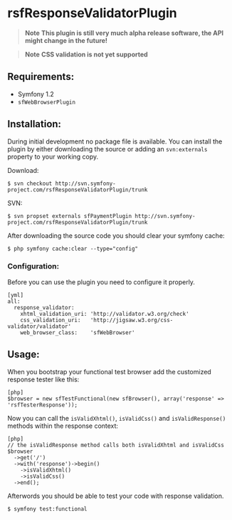 # rsfResponseValidatorPlugin

>**Note**
>**This plugin is still very much alpha release software, the API might change in the future!**

>**Note**
>**CSS validation is not yet supported**

## Requirements:

* Symfony 1.2
* `sfWebBrowserPlugin`

## Installation:

During initial development no package file is available. You can install the 
plugin by either downloading the source or adding an `svn:externals` property to
your working copy.

Download:

    $ svn checkout http://svn.symfony-project.com/rsfResponseValidatorPlugin/trunk

SVN:

    $ svn propset externals sfPaymentPlugin http://svn.symfony-project.com/rsfResponseValidatorPlugin/trunk

After downloading the source code you should clear your symfony cache:

    $ php symfony cache:clear --type="config"

### Configuration:

Before you can use the plugin you need to configure it properly.

    [yml]
    all:
      response_validator:
        xhtml_validation_uri: 'http://validator.w3.org/check'
        css_validation_uri:   'http://jigsaw.w3.org/css-validator/validator'
        web_browser_class:    'sfWebBrowser'

## Usage:

When you bootstrap your functional test browser add the customized response tester like this:

    [php]
    $browser = new sfTestFunctional(new sfBrowser(), array('response' => 'rsfTesterResponse'));    

Now you can call the `isValidXhtml()`, `isValidCss()` and `isValidResponse()`
methods within the response context:

    [php]
    // the isValidResponse method calls both isValidXhtml and isValidCss
    $browser
      ->get('/')
      ->with('response')->begin()
        ->isValidXhtml()
        ->isValidCss()
      ->end();

Afterwords you should be able to test your code with response validation.

    $ symfony test:functional